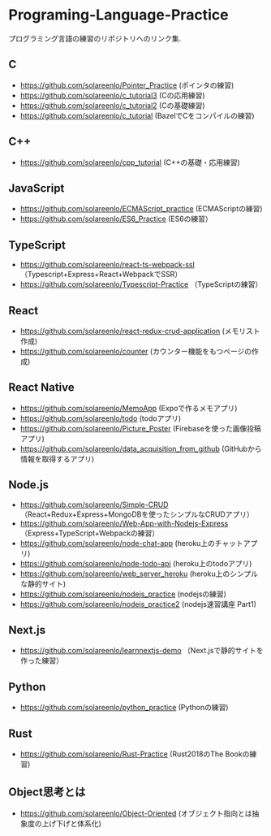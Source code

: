# Programing-Language-Practice
プログラミング言語の練習のリポジトリへのリンク集.

## C
- https://github.com/solareenlo/Pointer_Practice (ポインタの練習)
- https://github.com/solareenlo/c_tutorial3 (Cの応用練習)
- https://github.com/solareenlo/c_tutorial2 (Cの基礎練習)
- https://github.com/solareenlo/c_tutorial (BazelでCをコンパイルの練習)

## C++
- https://github.com/solareenlo/cpp_tutorial (C++の基礎・応用練習)

## JavaScript
- https://github.com/solareenlo/ECMAScript_practice (ECMAScriptの練習)
- https://github.com/solareenlo/ES6_Practice (ES6の練習）

## TypeScript
- https://github.com/solareenlo/react-ts-webpack-ssl （Typescript+Express+React+WebpackでSSR）
- https://github.com/solareenlo/Typescript-Practice （TypeScriptの練習）

## React
- https://github.com/solareenlo/react-redux-crud-application (メモリスト作成)
- https://github.com/solareenlo/counter (カウンター機能をもつページの作成)

## React Native
- https://github.com/solareenlo/MemoApp (Expoで作るメモアプリ)
- https://github.com/solareenlo/todo (todoアプリ)
- https://github.com/solareenlo/Picture_Poster (Firebaseを使った画像投稿アプリ)
- https://github.com/solareenlo/data_acquisition_from_github (GitHubから情報を取得するアプリ)

## Node.js
- https://github.com/solareenlo/Simple-CRUD （React+Redux+Express+MongoDBを使ったシンプルなCRUDアプリ）
- https://github.com/solareenlo/Web-App-with-Nodejs-Express （Express+TypeScript+Webpackの練習）
- https://github.com/solareenlo/node-chat-app (heroku上のチャットアプリ)
- https://github.com/solareenlo/node-todo-api (heroku上のtodoアプリ)
- https://github.com/solareenlo/web_server_heroku (heroku上のシンプルな静的サイト)
- https://github.com/solareenlo/nodejs_practice (nodejsの練習)
- https://github.com/solareenlo/nodejs_practice2 (nodejs速習講座 Part1)

## Next.js
- https://github.com/solareenlo/learnnextjs-demo （Next.jsで静的サイトを作った練習）

## Python
- https://github.com/solareenlo/python_practice (Pythonの練習)

## Rust
- https://github.com/solareenlo/Rust-Practice (Rust2018のThe Bookの練習)

## Object思考とは
- https://github.com/solareenlo/Object-Oriented (オブジェクト指向とは抽象度の上げ下げと体系化)
